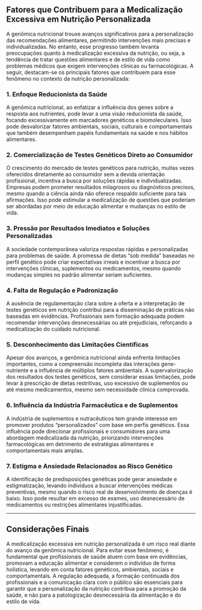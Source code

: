 
## Fatores que Contribuem para a Medicalização Excessiva em Nutrição Personalizada

A genômica nutricional trouxe avanços significativos para a personalização das recomendações alimentares, permitindo intervenções mais precisas e individualizadas. No entanto, esse progresso também levanta preocupações quanto à medicalização excessiva da nutrição, ou seja, a tendência de tratar questões alimentares e de estilo de vida como problemas médicos que exigem intervenções clínicas ou farmacológicas. A seguir, destacam-se os principais fatores que contribuem para esse fenômeno no contexto da nutrição personalizada:

### 1. **Enfoque Reducionista da Saúde**

A genômica nutricional, ao enfatizar a influência dos genes sobre a resposta aos nutrientes, pode levar a uma visão reducionista da saúde, focando excessivamente em marcadores genéticos e biomoleculares. Isso pode desvalorizar fatores ambientais, sociais, culturais e comportamentais que também desempenham papéis fundamentais na saúde e nos hábitos alimentares.

### 2. **Comercialização de Testes Genéticos Direto ao Consumidor**

O crescimento do mercado de testes genéticos para nutrição, muitas vezes oferecidos diretamente ao consumidor sem a devida orientação profissional, incentiva a busca por soluções rápidas e individualizadas. Empresas podem prometer resultados milagrosos ou diagnósticos precisos, mesmo quando a ciência ainda não oferece respaldo suficiente para tais afirmações. Isso pode estimular a medicalização de questões que poderiam ser abordadas por meio de educação alimentar e mudanças no estilo de vida.

### 3. **Pressão por Resultados Imediatos e Soluções Personalizadas**

A sociedade contemporânea valoriza respostas rápidas e personalizadas para problemas de saúde. A promessa de dietas “sob medida” baseadas no perfil genético pode criar expectativas irreais e incentivar a busca por intervenções clínicas, suplementos ou medicamentos, mesmo quando mudanças simples no padrão alimentar seriam suficientes.

### 4. **Falta de Regulação e Padronização**

A ausência de regulamentação clara sobre a oferta e a interpretação de testes genéticos em nutrição contribui para a disseminação de práticas não baseadas em evidências. Profissionais sem formação adequada podem recomendar intervenções desnecessárias ou até prejudiciais, reforçando a medicalização do cuidado nutricional.

### 5. **Desconhecimento das Limitações Científicas**

Apesar dos avanços, a genômica nutricional ainda enfrenta limitações importantes, como a compreensão incompleta das interações gene-nutriente e a influência de múltiplos fatores ambientais. A supervalorização dos resultados dos testes genéticos, sem considerar essas limitações, pode levar à prescrição de dietas restritivas, uso excessivo de suplementos ou até mesmo medicamentos, mesmo sem necessidade clínica comprovada.

### 6. **Influência da Indústria Farmacêutica e de Suplementos**

A indústria de suplementos e nutracêuticos tem grande interesse em promover produtos “personalizados” com base em perfis genéticos. Essa influência pode direcionar profissionais e consumidores para uma abordagem medicalizada da nutrição, priorizando intervenções farmacológicas em detrimento de estratégias alimentares e comportamentais mais amplas.

### 7. **Estigma e Ansiedade Relacionados ao Risco Genético**

A identificação de predisposições genéticas pode gerar ansiedade e estigmatização, levando indivíduos a buscar intervenções médicas preventivas, mesmo quando o risco real de desenvolvimento de doenças é baixo. Isso pode resultar em excesso de exames, uso desnecessário de medicamentos ou restrições alimentares injustificadas.

---

## Considerações Finais

A medicalização excessiva em nutrição personalizada é um risco real diante do avanço da genômica nutricional. Para evitar esse fenômeno, é fundamental que profissionais de saúde atuem com base em evidências, promovam a educação alimentar e considerem o indivíduo de forma holística, levando em conta fatores genéticos, ambientais, sociais e comportamentais. A regulação adequada, a formação continuada dos profissionais e a comunicação clara com o público são essenciais para garantir que a personalização da nutrição contribua para a promoção da saúde, e não para a patologização desnecessária da alimentação e do estilo de vida.
```

